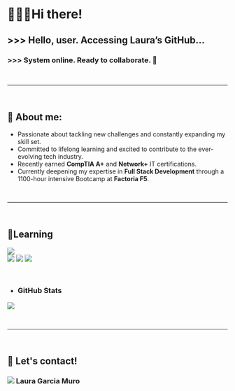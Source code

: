 # 🙋🏻‍♀️Hi there!

## >>> Hello, user. Accessing Laura’s GitHub...  
### >>> System online. Ready to collaborate. 👾  
<br>
<hr>
<br>

## :milky_way: About me:

- Passionate about tackling new challenges and constantly expanding my skill set.
- Committed to lifelong learning and excited to contribute to the ever-evolving tech industry.
- Recently earned **CompTIA A+** and **Network+** IT certifications.
- Currently deepening my expertise in **Full Stack Development** through a 1100-hour intensive Bootcamp at **Factoria F5**.

<br>
<hr>
<br>

## :mechanical_arm:Learning 
![](https://img.shields.io/badge/HTML5-E34F26?style=for-the-badge&logo=html5&logoColor=white) 	
![](https://img.shields.io/badge/CSS3-1572B6?style=for-the-badge&logo=css3&logoColor=white)
![](https://img.shields.io/badge/JavaScript-F7DF1E?style=for-the-badge&logo=javascript&logoColor=black)
![](https://img.shields.io/badge/React-20232A?style=for-the-badge&logo=react&logoColor=61DAFB)

<br>

* ### GitHub Stats
![](http://github-profile-summary-cards.vercel.app/api/cards/stats?username=laura-gm-456&theme=default)

<br>
<hr>
<br>

## :busts_in_silhouette: Let's contact!
### ![](https://img.shields.io/badge/LinkedIn-0077B5?style=for-the-badge&logo=linkedin&logoColor=white) Laura Garcia Muro




<!---
laura-gm-456/laura-gm-456 is a ✨ special ✨ repository because its `README.md` (this file) appears on your GitHub profile.
You can click the Preview link to take a look at your changes.
--->
